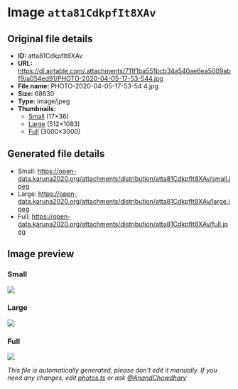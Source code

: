 # Image `atta81CdkpfIt8XAv`

## Original file details

- **ID:** atta81CdkpfIt8XAv
- **URL:** https://dl.airtable.com/.attachments/711f1ba551bcb34a540ae6ea5009abf9/a054ed91/PHOTO-2020-04-05-17-53-544.jpg
- **File name:** PHOTO-2020-04-05-17-53-54 4.jpg
- **Size:** 68630
- **Type:** image/jpeg
- **Thumbnails:**
  - [Small](https://dl.airtable.com/.attachmentThumbnails/9dea2078e5a5bea03ca5896e6ede4935/705b21cb) (17×36)
  - [Large](https://dl.airtable.com/.attachmentThumbnails/70433510e8e1ad07352c5b78345de681/da3a1502) (512×1083)
  - [Full](https://dl.airtable.com/.attachmentThumbnails/c7d78db2ca59354c54b91af16d9a0b49/424543c4) (3000×3000)

## Generated file details

- Small: https://open-data.karuna2020.org/attachments/distribution/atta81CdkpfIt8XAv/small.jpeg
- Large: https://open-data.karuna2020.org/attachments/distribution/atta81CdkpfIt8XAv/large.jpeg
- Full: https://open-data.karuna2020.org/attachments/distribution/atta81CdkpfIt8XAv/full.jpeg

## Image preview

### Small

![](https://open-data.karuna2020.org/attachments/distribution/atta81CdkpfIt8XAv/small.jpeg)

### Large

![](https://open-data.karuna2020.org/attachments/distribution/atta81CdkpfIt8XAv/large.jpeg)

### Full

![](https://open-data.karuna2020.org/attachments/distribution/atta81CdkpfIt8XAv/full.jpeg)

_This file is automatically generated, please don't edit it manually. If you need any changes, edit [photos.ts](/photos.ts) or ask [@AnandChowdhary](https://github.com/AnandChowdhary)_

